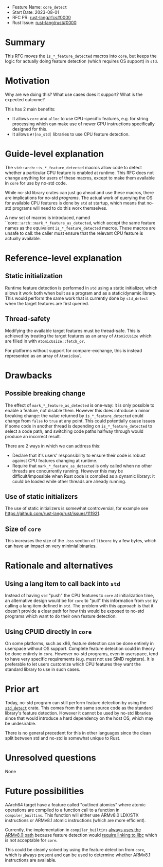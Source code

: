 - Feature Name: `core_detect`
- Start Date: 2023-08-01
- RFC PR: [rust-lang/rfcs#0000](https://github.com/rust-lang/rfcs/pull/0000)
- Rust Issue: [rust-lang/rust#0000](https://github.com/rust-lang/rust/issues/0000)

# Summary
[summary]: #summary

This RFC moves the `is_*_feature_detected` macros into `core`, but keeps the logic for actually doing feature detection (which requires OS support) in `std`.

# Motivation
[motivation]: #motivation

Why are we doing this? What use cases does it support? What is the expected outcome?

This has 2 main benefits:
- It allows ``core`` and `alloc` to use CPU-specific features, e.g. for string processing which can make use of newer CPU instructions specifically designed for this.
- It allows `#![no_std]` libraries to use CPU feature detection.

# Guide-level explanation
[guide-level-explanation]: #guide-level-explanation

The `std::arch::is_*_feature_detected` macros allow code to detect whether a particular CPU feature is enabled at runtime. This RFC does not change anything for users of these macros, except to make them available in `core` for use by no-std code.

While no-std library crates can just go ahead and use these macros, there are implications for no-std *programs*. The actual work of querying the OS for available CPU features is done by `std` at startup, which means that no-std programs will need to do this work themselves.

A new set of macros is introduced, named ``core`::arch::mark_*_feature_as_detected`, which accept the same feature names as the equivalent `is_*_feature_detected` macros. These macros are unsafe to call: the caller must ensure that the relevant CPU feature is actually available.

# Reference-level explanation
[reference-level-explanation]: #reference-level-explanation

## Static initialization

Runtime feature detection is performed in `std` using a static initializer, which allows it work both when built as a program and as a static/dynamic library. This would perform the same work that is currently done by `std_detect` when the target features are first queried.

## Thread-safety

Modifying the available target features must be thread-safe. This is achieved by treating the target features as an array of `AtomicUsize` which are filled in with `AtomicUsize::fetch_or`.

For platforms without support for compare-exchange, this is instead represented as an array of `AtomicBool`.

# Drawbacks
[drawbacks]: #drawbacks

## Possible breaking change

The effect of `mark_*_feature_as_detected` is one-way: it is only possible to enable a feature, not disable them. However this does introduce a minor breaking change: the value returned by `is_*_feature_detected` could change from `false` to `true` at any point. This could potentially cause issues if some code in another thread is depending on `is_*_feature_detected` to select a code path, and switching code paths halfway through would produce an incorrect result.

There are 2 ways in which we can address this:
- Declare that it's users' responsibility to ensure their code is robust against CPU features changing at runtime.
- Require that `mark_*_feature_as_detected` is only called when no other threads are concurrently running. However this may be difficult/impossible when Rust code is compiled as a dynamic library: it could be loaded while other threads are already running.

## Use of static initializers

The use of static initializers is somewhat controversial, for example see https://github.com/rust-lang/rust/issues/111921.

## Size of `core`

This increases the size of the `.bss` section of `libcore` by a few bytes, which can have an impact on very minimial binaries.

# Rationale and alternatives
[rationale-and-alternatives]: #rationale-and-alternatives

## Using a lang item to call back into `std`

Instead of having `std` "push" the CPU features to `core` at initialization time, an alternative design would be for `core` to "pull" this information from `std` by calling a lang item defined in `std`. The problem with this approach is that it doesn't provide a clear path for how this would be exposed to no-std programs which want to do their own feature detection.

## Using CPUID directly in `core`

On some platforms, such as x86, feature detection can be done entirely in userspace without OS support. Complete feature detection could in theory be done entirely in `core`. However no-std programs, even in userspace, tend to have very specific requirements (e.g. must not use SIMD registers). It is preferable to let users customize which CPU features they want the standard library to use in such cases.

# Prior art
[prior-art]: #prior-art

Today, no-std program can still perform feature detection by using the [`std_detect`](https://crates.io/crates/std_detect) crate. This comes from the same source code as the standard library's feature detection. However it cannot be used by no-std libraries since that would introduce a hard dependency on the host OS, which may be undesirable.

There is no general precedent for this in other languages since the clean split between std and no-std is somewhat unique to Rust.

# Unresolved questions
[unresolved-questions]: #unresolved-questions

None

# Future possibilities
[future-possibilities]: #future-possibilities

AArch64 target have a feature called "outlined atomics" where atomic operations are compiled to a function call to a function in `compiler_builtins`. This function will either use ARMv8.0 LDX/STX instructions or ARMv8.1 atomic instructions (which are more efficient).

Currently, the implementation in `compiler_builtins` [always uses the ARMv8.0 path](https://github.com/rust-lang/compiler-builtins/pull/532) because feature detection would [require linking to libc](https://github.com/rust-lang/rust/issues/109064) which is not acceptable for `core`. 

This could be cleanly solved by using the feature detection from `core`, which is always present and can be used to determine whether ARMv8.1 instructions are available.
